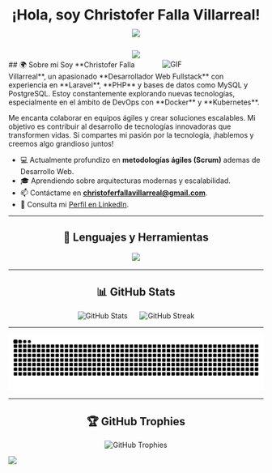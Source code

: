 <div align="center">
<h1 align="center"><b>¡Hola, soy Christofer Falla Villarreal! </b><img src="https://media.giphy.com/media/hvRJCLFzcasrR4ia7z/giphy.gif" width="45"></h1>
  <img src="https://readme-typing-svg.herokuapp.com?font=Fira+Code&color=36BCF7&size=24&center=true&vCenter=true&width=800&height=100&lines=Desarrollador+Web+Fullstack;Apasionado+por+el+Desarrollo;Dominando+Docker+y+Kubernetes;Colaborando+en+equipos+Ágiles;Construyendo+soluciones+escalables;Aprendiz+constante+y+curioso.">
</div>

<div align="left">
<img align="right" alt="GIF" width="200" src="https://media.giphy.com/media/LmNwrBhejkK9EFP504/giphy.gif" />
## 🌍 Sobre mí
Soy **Christofer Falla Villarreal**, un apasionado **Desarrollador Web Fullstack** con experiencia en **Laravel**, **PHP** y bases de datos como MySQL y PostgreSQL. Estoy constantemente explorando nuevas tecnologías, especialmente en el ámbito de DevOps con **Docker** y **Kubernetes**. 

Me encanta colaborar en equipos ágiles y crear soluciones escalables. Mi objetivo es contribuir al desarrollo de tecnologías innovadoras que transformen vidas. Si compartes mi pasión por la tecnología, ¡hablemos y creemos algo grandioso juntos!

- 💻 Actualmente profundizo en **metodologías ágiles (Scrum)** ademas de Desarrollo Web.
- 🎓 Aprendiendo sobre arquitecturas modernas y escalabilidad.
- 📫 Contáctame en **[christoferfallavillarreal@gmail.com](mailto:christoferfallavillarreal@gmail.com)**.
- 📄 Consulta mi [Perfil en LinkedIn](https://www.linkedin.com/in/christofer-falla-villarreal-18ba592a2).

</div>

<div align="center">

---

<h2 align="center">🔧 Lenguajes y Herramientas</h2>
<p align="center">
  <img src="https://skillicons.dev/icons?i=laravel,php,js,py,mysql,postgres,html,css,bootstrap,figma,docker,git,vscode" width="700" />
</p>

---
<h2 align="center">📊 GitHub Stats</h2>
<div align="center">
  <img height="180" src="https://github-readme-stats.vercel.app/api?username=chrisfalla&show_icons=true&count_private=true&theme=algolia" alt="GitHub Stats" style="margin-right: 10px;" />
  <img height="180" src="https://streak-stats.demolab.com?user=chrisfalla&theme=algolia&date_format=M%20j%5B%2C%20Y%5D" alt="GitHub Streak" style="margin-left: 10px;" />
</div>

---

<picture>
  <source media="(prefers-color-scheme: dark)" srcset="https://raw.githubusercontent.com/huiishan99/huiishan99/output/github-contribution-grid-snake-dark.svg">
  <source media="(prefers-color-scheme: light)" srcset="https://raw.githubusercontent.com/huiishan99/huiishan99/output/github-contribution-grid-snake.svg">
  <img alt="github contribution grid snake animation" src="https://raw.githubusercontent.com/huiishan99/huiishan99/output/github-contribution-grid-snake.svg">
</picture> 

---

<h2 align="center">🏆 GitHub Trophies</h2>
<p align="center">
  <img src="https://github-profile-trophy.vercel.app/?username=chrisfalla&theme=onestar&row=1&column=5" alt="GitHub Trophies" />
</p>

</div>

![](https://komarev.com/ghpvc/?username=chrisfalla&color=brightgreen)
